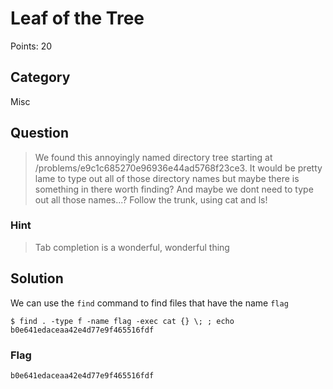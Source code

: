 # Leaf of the Tree
Points: 20

## Category
Misc

## Question
>We found this annoyingly named directory tree starting at /problems/e9c1c685270e96936e44ad5768f23ce3. It would be pretty lame to type out all of those directory names but maybe there is something in there worth finding? And maybe we dont need to type out all those names...? Follow the trunk, using cat and ls!

### Hint
>Tab completion is a wonderful, wonderful thing

## Solution
We can use the `find` command to find files that have the name `flag`

```
$ find . -type f -name flag -exec cat {} \; ; echo
b0e641edaceaa42e4d77e9f465516fdf
```

### Flag
`b0e641edaceaa42e4d77e9f465516fdf`
